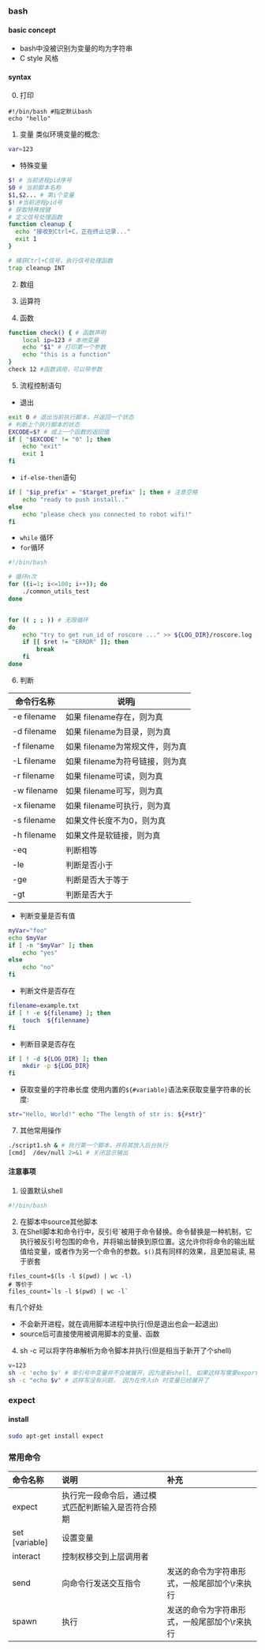 ### bash
#### basic concept
- bash中没被识别为变量的均为字符串
- C style 风格
#### syntax
0. 打印
```
#!/bin/bash #指定默认bash
echo "hello"
```
1. 变量
类似环境变量的概念:
```bash
var=123
```
- 特殊变量
```bash
$! # 当前进程pid序号
$0 # 当前脚本名称
$1,$2... # 第i个变量
$! #当前进程pid号
# 获取特殊按键
# 定义信号处理函数
function cleanup {
  echo "接收到Ctrl+C，正在终止记录..."
  exit 1
}

# 捕获Ctrl+C信号，执行信号处理函数
trap cleanup INT
```

2. 数组

3. 运算符
4. 函数
```bash
function check() { # 函数声明
	local ip=123 # 本地变量
	echo "$1" # 打印第一个参数
	echo "this is a function"
}
check 12 #函数调用，可以带参数
```

5. 流程控制语句
- 退出
```bash
exit 0 # 退出当前执行脚本，并返回一个状态
# 判断上个执行脚本的状态
EXCODE=$? # 或上一个函数的返回值
if [ "$EXCODE" != "0" ]; then
    echo "exit"
    exit 1
fi
```
- `if-else-then`语句
```bash
if [ "$ip_prefix" = "$target_prefix" ]; then # 注意空格
    echo "ready to push install.."
else
    echo "please check you connected to robot wifi!"
fi
```
- `while` 循环
- `for`循环
```bash
#!/bin/bash

# 循环n次
for ((i=1; i<=100; i++)); do
    ./common_utils_test
done


for (( ; ; )) # 无限循环
do
	echo "try to get run_id of roscore ..." >> ${LOG_DIR}/roscore.log
	if [[ $ret != "ERROR" ]]; then
		break
	fi
done
```
6. 判断

| 命令行名称 | 说明j |
| ---- | ---- |
| -e filename | 如果 filename存在，则为真 |
| -d filename | 如果 filename为目录，则为真 |
| -f filename | 如果 filename为常规文件，则为真 |
| -L filename | 如果 filename为符号链接，则为真 |
| -r filename | 如果 filename可读，则为真 |
| -w filename | 如果 filename可写，则为真 |
| -x filename | 如果 filename可执行，则为真 |
| -s filename | 如果文件长度不为0，则为真 |
| -h filename | 如果文件是软链接，则为真 |
| -eq | 判断相等 |
| -le | 判断是否小于 |
| -ge | 判断是否大于等于 |
| -gt | 判断是否大于 |
- 判断变量是否有值
```bash
myVar="foo"
echo $myVar
if [ -n "$myVar" ]; then
	echo "yes"
else
	echo "no"
fi
```
- 判断文件是否存在
```bash
filename=example.txt
if [ ! -e ${filename} ]; then
	touch  ${filenname}
fi

```
- 判断目录是否存在
```bash
if [ ! -d ${LOG_DIR} ]; then
	mkdir -p ${LOG_DIR}
fi
```
- 获取变量的字符串长度
使用内置的`${#variable}`语法来获取变量字符串的长度:
```bash
str="Hello, World!" echo "The length of str is: ${#str}"
```
7. 其他常用操作
```bash
./script1.sh & # 执行第一个脚本，并将其放入后台执行
[cmd]  /dev/null 2>&1 # 关闭显示输出
```

#### 注意事项
1. 设置默认shell
```bash
#!/bin/bash
```
2. 在脚本中source其他脚本
3.   在Shell脚本和命令行中，反引号\`被用于命令替换。命令替换是一种机制，它执行被反引号包围的命令，并将输出替换到原位置。这允许你将命令的输出赋值给变量，或者作为另一个命令的参数。`$()`具有同样的效果，且更加易读, 易于嵌套
```
files_count=$(ls -l $(pwd) | wc -l)
# 等价于
files_count=`ls -l $(pwd) | wc -l`
```
有几个好处
- 不会新开进程，就在调用脚本进程中执行(但是退出也会一起退出)
- source后可直接使用被调用脚本的变量、函数
4. sh -c 可以将字符串解析为命令脚本并执行(但是相当于新开了个shell)
```bash
v=123
sh -c 'echo $v' # 单引号中变量并不会被展开，因为是新shell, 如果这样写需要export 123
sh -c "echo $v" # 这样写没有问题， 因为在传入sh 时变量已经展开了
```

### expect
#### install
```bash
sudo apt-get install expect
```
### 常用命令

|命令名称| 说明| 补充|
|:---|:---|:---|
|expect| 执行完一段命令后，通过模式匹配判断输入是否符合预期| |
|set [variable]| 设置变量 | |
|interact | 控制权移交到上层调用者 | |
|send | 向命令行发送交互指令 | 发送的命令为字符串形式，一般尾部加个\r来执行 |
|spawn | 执行 | 发送的命令为字符串形式，一般尾部加个\r来执行 |